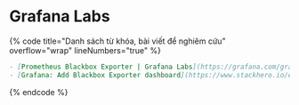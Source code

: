 # Grafana Labs

{% code title="Danh sách từ khóa, bài viết để nghiêm cứu" overflow="wrap" lineNumbers="true" %}
```markdown
- [Prometheus Blackbox Exporter | Grafana Labs](https://grafana.com/grafana/dashboards/7587-prometheus-blackbox-exporter/)
- [Grafana: Add Blackbox Exporter dashboard](https://www.stackhero.io/en/services/Grafana/documentations/Using-Prometheus/Add-Blackbox-Exporter-dashboard)

```
{% endcode %}

